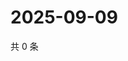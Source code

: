 # 2025-09-09

共 0 条

<!-- BEGIN ZHIHUQUESTIONS -->
<!-- 最后更新时间 Tue Sep 09 2025 10:19:43 GMT+0800 (China Standard Time) -->

<!-- END ZHIHUQUESTIONS -->
